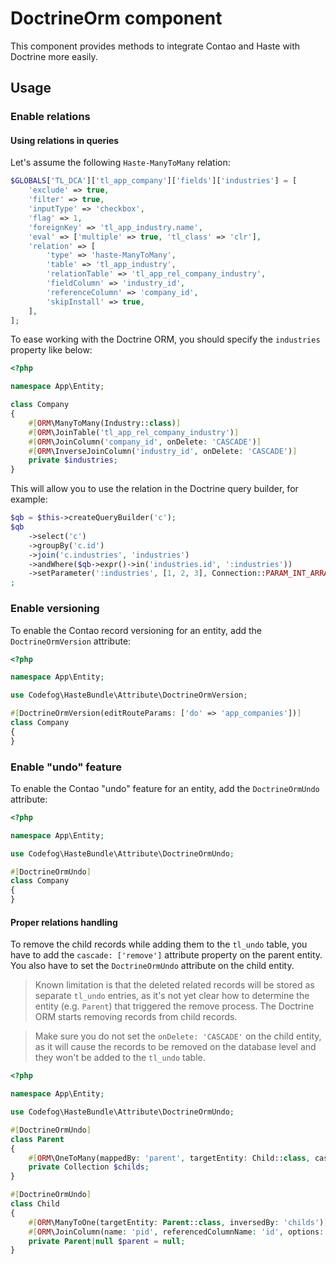 # DoctrineOrm component

This component provides methods to integrate Contao and Haste with Doctrine more easily.

## Usage

### Enable relations

#### Using relations in queries

Let's assume the following `Haste-ManyToMany` relation:

```php
$GLOBALS['TL_DCA']['tl_app_company']['fields']['industries'] = [
    'exclude' => true,
    'filter' => true,
    'inputType' => 'checkbox',
    'flag' => 1,
    'foreignKey' => 'tl_app_industry.name',
    'eval' => ['multiple' => true, 'tl_class' => 'clr'],
    'relation' => [
        'type' => 'haste-ManyToMany',
        'table' => 'tl_app_industry',
        'relationTable' => 'tl_app_rel_company_industry',
        'fieldColumn' => 'industry_id',
        'referenceColumn' => 'company_id',
        'skipInstall' => true,
    ],
];
```

To ease working with the Doctrine ORM, you should specify the `industries` property like below: 

```php
<?php

namespace App\Entity;

class Company
{
    #[ORM\ManyToMany(Industry::class)]
    #[ORM\JoinTable('tl_app_rel_company_industry')]
    #[ORM\JoinColumn('company_id', onDelete: 'CASCADE')]
    #[ORM\InverseJoinColumn('industry_id', onDelete: 'CASCADE')]
    private $industries;
}
```

This will allow you to use the relation in the Doctrine query builder, for example:

```php
$qb = $this->createQueryBuilder('c');
$qb
    ->select('c')
    ->groupBy('c.id')
    ->join('c.industries', 'industries')
    ->andWhere($qb->expr()->in('industries.id', ':industries'))
    ->setParameter(':industries', [1, 2, 3], Connection::PARAM_INT_ARRAY)
;
```


### Enable versioning

To enable the Contao record versioning for an entity, add the `DoctrineOrmVersion` attribute:

```php
<?php

namespace App\Entity;

use Codefog\HasteBundle\Attribute\DoctrineOrmVersion;

#[DoctrineOrmVersion(editRouteParams: ['do' => 'app_companies'])]
class Company
{
}
```


### Enable "undo" feature

To enable the Contao "undo" feature for an entity, add the `DoctrineOrmUndo` attribute:

```php
<?php

namespace App\Entity;

use Codefog\HasteBundle\Attribute\DoctrineOrmUndo;

#[DoctrineOrmUndo]
class Company
{
}
```

#### Proper relations handling

To remove the child records while adding them to the `tl_undo` table, you have to add the `cascade: ['remove']` attribute
property on the parent entity. You also have to set the `DoctrineOrmUndo` attribute on the child entity.

> Known limitation is that the deleted related records will be stored as separate `tl_undo` entries, as it's not yet
> clear how to determine the entity (e.g. `Parent`) that triggered the remove process. The Doctrine ORM starts
> removing records from child records. 

> Make sure you do not set the `onDelete: 'CASCADE'` on the child entity, as it will cause the records to be removed
> on the database level and they won't be added to the `tl_undo` table.

```php
<?php

namespace App\Entity;

use Codefog\HasteBundle\Attribute\DoctrineOrmUndo;

#[DoctrineOrmUndo]
class Parent
{
    #[ORM\OneToMany(mappedBy: 'parent', targetEntity: Child::class, cascade: ['remove'])]
    private Collection $childs;
}

#[DoctrineOrmUndo]
class Child 
{
    #[ORM\ManyToOne(targetEntity: Parent::class, inversedBy: 'childs')]
    #[ORM\JoinColumn(name: 'pid', referencedColumnName: 'id', options: ['default' => 0])]
    private Parent|null $parent = null;
}
```
